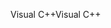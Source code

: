 <span data-ttu-id="dd995-101">Visual C++</span><span class="sxs-lookup"><span data-stu-id="dd995-101">Visual C++</span></span>